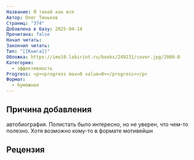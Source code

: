 ```yaml
---
Название: Я такой как все
Автор: Олег Тиньков
Страниц: "374"
Добавлена в базу: 2025-04-14
Прочитана: false
Начал читать: 
Закончил читать: 
Тип: "[[Книга]]"
Обложка: https://imo10.labirint.ru/books/249231/cover.jpg/2000-0
Категории:
  - эффективность
Progress: <p><progress max=0 value=0></progress></p>
Формат:
  - бумажная
---
```

## Причина добавления

автобиография. Полистать было интересно, но не уверен, что чем-то полезно. Хотя возможно кому-то в формате мотивейшн

## Рецензия
